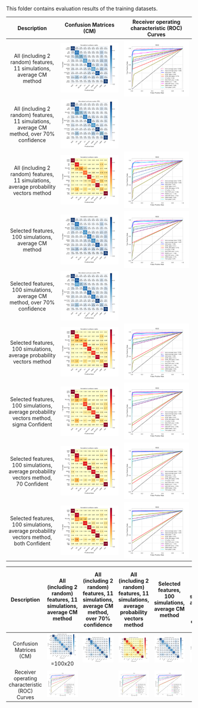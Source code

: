 This folder contains evaluation results of the training datasets. 


Description   |      Confusion Matrices (CM)   | Receiver operating characteristic (ROC) Curves| 
:------------:|:-------------------------:|:-------------------------:|
All (including 2 random) features, 11 simulations, average CM method  |![](https://github.com/huiyang-astro/MUWCLASS-Reports/blob/main/Evaluations/L1O_allfeatures_11ave_CM.png)  |  ![](https://github.com/huiyang-astro/MUWCLASS-Reports/blob/main/Evaluations/L1O_allfeatures_11ave_ROC.png)
All (including 2 random) features, 11 simulations, average CM method, over 70% confidence  |![](https://github.com/huiyang-astro/MUWCLASS-Reports/blob/main/Evaluations/L1O_allfeatures_11ave_70CM.png)  |  ![]()
All (including 2 random) features, 11 simulations, average probability vectors method  |![](https://github.com/huiyang-astro/MUWCLASS-Reports/blob/main/Evaluations/L1O_allfeatures_11Probave_CM.png)  |  ![](https://github.com/huiyang-astro/MUWCLASS-Reports/blob/main/Evaluations/L1O_allfeatures_11Probave_ROC.png)
Selected features, 100 simulations, average CM method  |![](https://github.com/huiyang-astro/MUWCLASS-Reports/blob/main/Evaluations/L1O_selfeatures_100ave_CM.png)  |  ![](https://github.com/huiyang-astro/MUWCLASS-Reports/blob/main/Evaluations/L1O_selfeatures_100ave_ROC.png)
Selected features, 100 simulations, average CM method, over 70% confidence  |![](https://github.com/huiyang-astro/MUWCLASS-Reports/blob/main/Evaluations/L1O_selfeatures_100ave_70CM.png)  |  ![]()
Selected features, 100 simulations, average probability vectors method  |![](https://github.com/huiyang-astro/MUWCLASS-Reports/blob/main/Evaluations/L1O_selfeatures_100Probave_no_Conf_CM.png)  |  ![](https://github.com/huiyang-astro/MUWCLASS-Reports/blob/main/Evaluations/L1O_selfeatures_100Probave_no_Conf_ROC.png)
Selected features, 100 simulations, average probability vectors method, sigma Confident   |![](https://github.com/huiyang-astro/MUWCLASS-Reports/blob/main/Evaluations/L1O_selfeatures_100Probave_sigma_Conf_CM.png)  |  ![](https://github.com/huiyang-astro/MUWCLASS-Reports/blob/main/Evaluations/L1O_selfeatures_100Probave_sigma_Conf_ROC.png)
Selected features, 100 simulations, average probability vectors method, 70 Confident  |![](https://github.com/huiyang-astro/MUWCLASS-Reports/blob/main/Evaluations/L1O_selfeatures_100Probave_70_Conf_CM.png)  |  ![](https://github.com/huiyang-astro/MUWCLASS-Reports/blob/main/Evaluations/L1O_selfeatures_100Probave_70_Conf_ROC.png)
Selected features, 100 simulations, average probability vectors method, both Confident   |![](https://github.com/huiyang-astro/MUWCLASS-Reports/blob/main/Evaluations/L1O_selfeatures_100Probave_both_Conf_CM.png)  |  ![](https://github.com/huiyang-astro/MUWCLASS-Reports/blob/main/Evaluations/L1O_selfeatures_100Probave_both_Conf_ROC.png)



Description   |     All (including 2 random) features, 11 simulations, average CM method  | All (including 2 random) features, 11 simulations, average CM method, over 70% confidence | All (including 2 random) features, 11 simulations, average probability vectors method | Selected features, 100 simulations, average CM method  | Selected features, 100 simulations, average CM method, over 70% confidence  | Selected features, 100 simulations, average probability vectors method  |Selected features, 100 simulations, average probability vectors method, sigma Confident   | Selected features, 100 simulations, average probability vectors method, 70 Confident  |Selected features, 100 simulations, average probability vectors method, both Confident   |
:------------:|:-------------------------:|:-------------------------:|:-------------------------:|:-------------------------:|:-------------------------:|:-------------------------:|:-------------------------:|:-------------------------:|:-------------------------:|
Confusion Matrices (CM) | ![](https://github.com/huiyang-astro/MUWCLASS-Reports/blob/main/Evaluations/L1O_allfeatures_11ave_CM.png)=100x20 | ![](https://github.com/huiyang-astro/MUWCLASS-Reports/blob/main/Evaluations/L1O_allfeatures_11ave_70CM.png) | ![](https://github.com/huiyang-astro/MUWCLASS-Reports/blob/main/Evaluations/L1O_allfeatures_11Probave_CM.png)  | ![](https://github.com/huiyang-astro/MUWCLASS-Reports/blob/main/Evaluations/L1O_selfeatures_100ave_CM.png)  | ![](https://github.com/huiyang-astro/MUWCLASS-Reports/blob/main/Evaluations/L1O_selfeatures_100ave_70CM.png)  |   ![](https://github.com/huiyang-astro/MUWCLASS-Reports/blob/main/Evaluations/L1O_selfeatures_100Probave_no_Conf_CM.png)  | ![](https://github.com/huiyang-astro/MUWCLASS-Reports/blob/main/Evaluations/L1O_selfeatures_100Probave_sigma_Conf_CM.png)  | ![](https://github.com/huiyang-astro/MUWCLASS-Reports/blob/main/Evaluations/L1O_selfeatures_100Probave_70_Conf_CM.png) | ![](https://github.com/huiyang-astro/MUWCLASS-Reports/blob/main/Evaluations/L1O_selfeatures_100Probave_both_Conf_CM.png)  
Receiver operating characteristic (ROC) Curves| ![](https://github.com/huiyang-astro/MUWCLASS-Reports/blob/main/Evaluations/L1O_allfeatures_11ave_ROC.png) | ![]()|  ![](https://github.com/huiyang-astro/MUWCLASS-Reports/blob/main/Evaluations/L1O_allfeatures_11Probave_ROC.png) | ![](https://github.com/huiyang-astro/MUWCLASS-Reports/blob/main/Evaluations/L1O_selfeatures_100ave_ROC.png) | ![]() | ![](https://github.com/huiyang-astro/MUWCLASS-Reports/blob/main/Evaluations/L1O_selfeatures_100Probave_no_Conf_ROC.png) | ![](https://github.com/huiyang-astro/MUWCLASS-Reports/blob/main/Evaluations/L1O_selfeatures_100Probave_sigma_Conf_ROC.png) | ![](https://github.com/huiyang-astro/MUWCLASS-Reports/blob/main/Evaluations/L1O_selfeatures_100Probave_70_Conf_ROC.png) |  ![](https://github.com/huiyang-astro/MUWCLASS-Reports/blob/main/Evaluations/L1O_selfeatures_100Probave_both_Conf_ROC.png)



 
 
 

